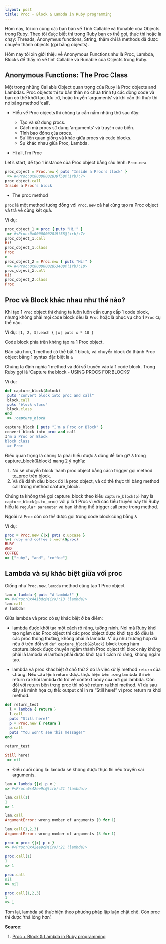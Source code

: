 ```yaml
---
layout: post
title: Proc + Block & Lambda in Ruby programming
---
```


Hôm nay, tôi xin cùng các bạn bàn về Tính Callable và Runable của Objects trong Ruby. Theo tôi được biết thì trong Ruby bạn có thể gọi, thực thi hoặc là chạy: Threads, Anonymous functions, Stríng, thậm chí là methods đã được chuyển thành objects (gọi bằng objects).

Hôm nay tôi xin giới thiệu về Anonymous Functions như là Proc, Lambda, Blocks để thấy rõ về tính Callable và Runable của Objects trong Ruby.

## Anonymous Functions: The Proc Class

Một trong những Callable Object quan trọng của Ruby là Proc objects and Lambdas. Proc objects thì tự bản thân nó chứa trình tự các dòng code và bạn có thể khởi tạo, lưu trữ, hoặc truyền ‘arguments’ và khi cần thì thực thi nó bằng method ‘call’.

*   Hiểu về Proc objects thì chúng ta cần nắm những thứ sau đây:

    *   Tạo và sử dụng procs.
    *   Cách mà procs sử dụng ‘arguments’ và truyền các biến.
    *   Tính bao đóng của procs.
    *   Sự liên quan giống và khác giữa procs và code blocks.
    *   Sự khác nhau giữa Proc, Lambda.
*   Hi all, I’m Proc

Let’s start, để tạo 1 instance của Proc object bằng câu lệnh: `Proc.new`

```ruby
proc_object = Proc.new { puts "Inside a Proc's block" }
 => #<Proc:0x00000002839f58@(irb):7>
proc_object.call
Inside a Proc's block
```

*   The proc method

`proc` là một method tương đồng với `Proc.new` cả hai cùng tạo ra Proc object và trả về cùng kết quả.

Ví dụ:

```ruby
proc_object_1 = proc { puts "Hi!" }
 => #<Proc:0x00000002839f58@(irb):7>
proc_object_1.call
Hi!
proc_object_1.class
Proc
>
proc_object_2 = Proc.new { puts "Hi!" }
 => #<Proc:0x00000002853408@(irb):10>
proc_object_2.call
Hi!
proc_object_2.class
Proc
```

## Proc và Block khác nhau như thế nào?

Khi tạo 1 `Proc` object thì chúng ta luôn luôn cần cung cấp 1 code block, nhưng không phải mọi code block đều là `Proc` hoặc là phục vụ cho 1 `Proc` cụ thể nào.

Ví dụ: `[1, 2, 3].each { |x| puts x * 10 }`

Code block phía trên không tạo ra 1 Proc object.

Đào sâu hơn, 1 method có thể bắt 1 block, và chuyển block đó thành Proc object bằng 1 syntax đặc biệt là `&`

Chúng ta định nghĩa 1 method và đối số truyền vào là 1 code block. Trong Ruby gọi là ‘Capture the block - USING PROCS FOR BLOCKS’

Ví dụ:

```ruby
def capture_block(&block)
 puts "convert block into proc and call"
 block.call
 puts "block class"
 block.class
end
 => :capture_block

capture_block { puts "I'm a Proc or Block" }
convert block into proc and call
I'm a Proc or Block
block class
 => Proc
```

Điều quan trọng là chúng ta phải hiểu được `&` dùng để làm gì? `&` trong capture_block(&block) mang 2 ý nghĩa:

1.  Nó sẽ chuyển block thành proc object bằng cách trigger gọi method to_proc trên block.
2.  Và để đánh dấu block đó là proc object, và có thể thực thi bằng method call trong method capture_block.

Chúng ta không thể gọi capture_block theo kiểu `capture_block(p)` hay là `capture_block(p.to_proc)` với p là 1 Proc vì với các kiểu truyền này thì Ruby hiểu là `regular parameter` và bạn không thể trigger call proc trong method.

Ngoài ra `Proc` còn có thể được gọi trong code block cũng bằng `&`

Ví dụ:

```ruby
proc = Proc.new {|x| puts x.upcase }
%w{ ruby and coffee }.each(&proc)
RUBY
AND
COFFEE
=> ["ruby", "and", "coffee"]
```

## Lambda và sự khác biệt giữa với proc

Giống như `Proc.new`, `lambda` method cũng tạo 1 Proc object

```ruby
lam = lambda { puts "A lambda!" }
=> #<Proc:0x441bdc@(irb):13 (lambda)>
lam.call
A lambda!
```

Giữa lambda và proc có sự khác biệt ở ba điểm:

*   lambda được khởi tạo một cách rõ rãng, tường minh. Nơi mà Ruby khởi tạo ngầm các Proc object thì các proc object được khởi tạo đó đểu là các proc thông thường, không phải là lambda. Ví dụ như trường hợp đã nêu ở trên đối với `def capture_block(&block)` block trong hàm capture_block được chuyển ngầm thành Proc object thì block này không phải là lambda vì lambda phải được khởi tạo 1 cách rõ rãng, không ngầm tạo.

*   lambda và proc khác biệt ở chỗ thứ 2 đó là việc xử lý method `return` của chúng. Nếu câu lệnh return được thực hiện bên trong lambda thì sẽ return ra khỏi lambda đó trở về context body của nơi gọi lambda. Còn đối với return bên trong proc thì nó sẽ return ra khỏi method. Ví dụ sau đây sẽ minh họa cụ thể: output chỉ in ra “Still here!” vì proc return ra khỏi method.

```ruby
def return_test
  l = lambda { return }
  l.call
  puts "Still here!"
  p = Proc.new { return }
  p.call
  puts "You won't see this message!"
end

return_test

Still here!
 => nil
```

*   Điều cuối cùng là: lambda sẽ không được thực thi nếu truyền sai arguments.

```ruby
lam = lambda {|x| p x }
=> #<Proc:0x42ee9c@(irb):21 (lambda)>

lam.call(1)
1
=> 1

lam.call
ArgumentError: wrong number of arguments (0 for 1)

lam.call(1,2,3)
ArgumentError: wrong number of arguments (3 for 1)

proc = proc {|x| p x }
=> #<Proc:0x42ee9c@(irb):21 (lambda)>

proc.call(1)
1
=> 1

proc.call
nil
=> nil

proc.call(1,2,3)
1
=> 1
```

Tóm lại, lambda sẽ thực hiện theo phương pháp lập luận chặt chẽ. Còn proc thì được ‘thả lỏng hơn’.

**Source:**

1. [Proc + Block & Lambda in Ruby programming](http://tuankiet.github.io/ruby/2015/11/13/proc-block-lambda-in-ruby-programming.html)
